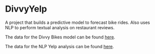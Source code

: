 # DivvyYelp
A project that builds a predictive model to forecast bike rides. Also uses NLP to perform textual analysis on restaurant reviews.

The data for the Divvy Bikes model can be found [here](https://www.divvybikes.com/system-data).

The data for the NLP Yelp analysis can be found [here](https://www.kaggle.com/yelp-dataset/yelp-dataset).
